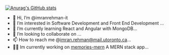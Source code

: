 [![Anurag's GitHub stats](https://github-readme-stats.vercel.app/api?username=imranrehman-it&theme=dark&show_icons=true)](https://github.com/anuraghazra/github-readme-stats)
- 👋 Hi, I’m @imranrehman-it
- 👀 I’m interested in Software Development and Front End Development ...
- 🌱 I’m currently learning React and Angular with MongoDB...
- 💞️ I’m looking to collaborate on ...
- 📫 How to reach me @imran.rehman@mail.utoronto.ca...
- 👨‍💻 Im currently working on [memories-mern](https://github.com/imranrehman-it/memories-mern) A MERN stack app...




